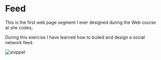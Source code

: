 # Feed

This is the first web page segment I ever designed during the Web course at she codes;

During this exercise I have learned how to builed and design a social network feed.

![snippet](https://user-images.githubusercontent.com/107364884/176255735-8d2f819b-88d2-4fd2-b02b-42671452b8fe.jpg)
